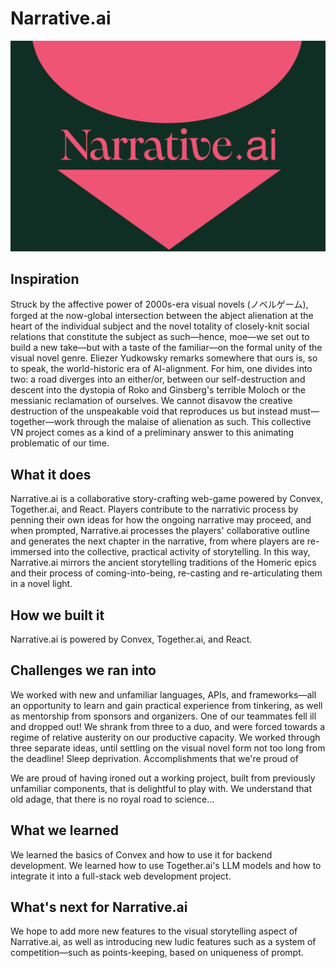 # Narrative.ai

![Narrativeai](narrativeai.png)

## Inspiration

Struck by the affective power of 2000s-era visual novels (ノベルゲーム), forged at the now-global intersection between the abject alienation at the heart of the individual subject and the novel totality of closely-knit social relations that constitute the subject as such—hence, moe—we set out to build a new take—but with a taste of the familiar—on the formal unity of the visual novel genre. Eliezer Yudkowsky remarks somewhere that ours is, so to speak, the world-historic era of AI-alignment. For him, one divides into two: a road diverges into an either/or, between our self-destruction and descent into the dystopia of Roko and Ginsberg's terrible Moloch or the messianic reclamation of ourselves. We cannot disavow the creative destruction of the unspeakable void that reproduces us but instead must—together—work through the malaise of alienation as such. This collective VN project comes as a kind of a preliminary answer to this animating problematic of our time.

## What it does

Narrative.ai is a collaborative story-crafting web-game powered by Convex, Together.ai, and React. Players contribute to the narrativic process by penning their own ideas for how the ongoing narrative may proceed, and when prompted, Narrative.ai processes the players' collaborative outline and generates the next chapter in the narrative, from where players are re-immersed into the collective, practical activity of storytelling. In this way, Narrative.ai mirrors the ancient storytelling traditions of the Homeric epics and their process of coming-into-being, re-casting and re-articulating them in a novel light.

## How we built it

Narrative.ai is powered by Convex, Together.ai, and React.

## Challenges we ran into

We worked with new and unfamiliar languages, APIs, and frameworks—all an opportunity to learn and gain practical experience from tinkering, as well as mentorship from sponsors and organizers.
One of our teammates fell ill and dropped out! We shrank from three to a duo, and were forced towards a regime of relative austerity on our productive capacity. We worked through three separate ideas, until settling on the visual novel form not too long from the deadline!
Sleep deprivation.
Accomplishments that we're proud of

We are proud of having ironed out a working project, built from previously unfamiliar components, that is delightful to play with. We understand that old adage, that there is no royal road to science...

## What we learned

We learned the basics of Convex and how to use it for backend development.
We learned how to use Together.ai's LLM models and how to integrate it into a full-stack web development project.
## What's next for Narrative.ai

We hope to add more new features to the visual storytelling aspect of Narrative.ai, as well as introducing new ludic features such as a system of competition—such as points-keeping, based on uniqueness of prompt.
